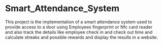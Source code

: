 # Smart_Attendance_System
This project is the implementation of a smart attendance system used to provide access to a door using Employees fingerprint or Nfc card reader and also track the details like employee check in and check out time and calculate streaks and possible rewards and display the results in a website.
